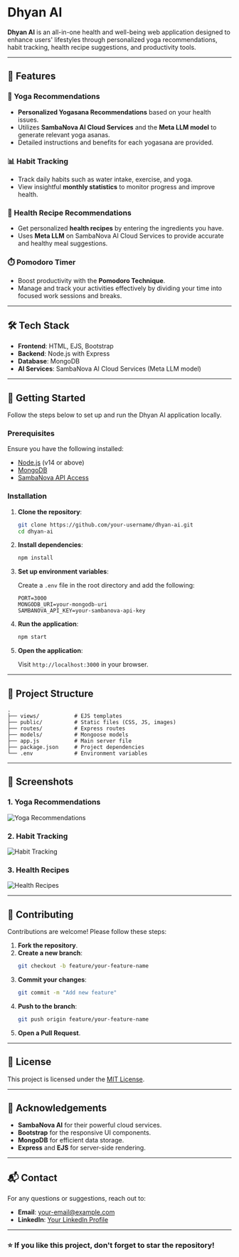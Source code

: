 # Dhyan AI

**Dhyan AI** is an all-in-one health and well-being web application designed to enhance users' lifestyles through personalized yoga recommendations, habit tracking, health recipe suggestions, and productivity tools.

---

## 🌟 **Features**

### 🧘 Yoga Recommendations
- **Personalized Yogasana Recommendations** based on your health issues.
- Utilizes **SambaNova AI Cloud Services** and the **Meta LLM model** to generate relevant yoga asanas.
- Detailed instructions and benefits for each yogasana are provided.

### 📊 Habit Tracking
- Track daily habits such as water intake, exercise, and yoga.
- View insightful **monthly statistics** to monitor progress and improve health.

### 🥗 Health Recipe Recommendations
- Get personalized **health recipes** by entering the ingredients you have.
- Uses **Meta LLM** on SambaNova AI Cloud Services to provide accurate and healthy meal suggestions.

### ⏱️ Pomodoro Timer
- Boost productivity with the **Pomodoro Technique**.
- Manage and track your activities effectively by dividing your time into focused work sessions and breaks.

---

## 🛠️ **Tech Stack**

- **Frontend**: HTML, EJS, Bootstrap
- **Backend**: Node.js with Express
- **Database**: MongoDB
- **AI Services**: SambaNova AI Cloud Services (Meta LLM model)

---

## 🚀 **Getting Started**

Follow the steps below to set up and run the Dhyan AI application locally.

### Prerequisites

Ensure you have the following installed:

- [Node.js](https://nodejs.org/en/) (v14 or above)
- [MongoDB](https://www.mongodb.com/try/download/community)
- [SambaNova API Access](https://sambanova.ai/)

### Installation

1. **Clone the repository**:

   ```bash
   git clone https://github.com/your-username/dhyan-ai.git
   cd dhyan-ai
   ```

2. **Install dependencies**:

   ```bash
   npm install
   ```

3. **Set up environment variables**:

   Create a `.env` file in the root directory and add the following:

   ```plaintext
   PORT=3000
   MONGODB_URI=your-mongodb-uri
   SAMBANOVA_API_KEY=your-sambanova-api-key
   ```

4. **Run the application**:

   ```bash
   npm start
   ```

5. **Open the application**:

   Visit `http://localhost:3000` in your browser.

---

## 📂 **Project Structure**

```
.
├── views/           # EJS templates
├── public/          # Static files (CSS, JS, images)
├── routes/          # Express routes
├── models/          # Mongoose models
├── app.js           # Main server file
├── package.json     # Project dependencies
└── .env             # Environment variables
```

---

## 📸 **Screenshots**

### 1. **Yoga Recommendations**
![Yoga Recommendations](./screenshots/yoga_recommendations.png)

### 2. **Habit Tracking**
![Habit Tracking](./screenshots/habit_tracking.png)

### 3. **Health Recipes**
![Health Recipes](./screenshots/health_recipes.png)

---

## 🤝 **Contributing**

Contributions are welcome! Please follow these steps:

1. **Fork the repository**.
2. **Create a new branch**:
   ```bash
   git checkout -b feature/your-feature-name
   ```
3. **Commit your changes**:
   ```bash
   git commit -m "Add new feature"
   ```
4. **Push to the branch**:
   ```bash
   git push origin feature/your-feature-name
   ```
5. **Open a Pull Request**.

---

## 📄 **License**

This project is licensed under the [MIT License](LICENSE).

---

## 📝 **Acknowledgements**

- **SambaNova AI** for their powerful cloud services.
- **Bootstrap** for the responsive UI components.
- **MongoDB** for efficient data storage.
- **Express** and **EJS** for server-side rendering.

---

## 📬 **Contact**

For any questions or suggestions, reach out to:

- **Email**: your-email@example.com
- **LinkedIn**: [Your LinkedIn Profile](https://www.linkedin.com/in/your-profile)

---

### ⭐ **If you like this project, don't forget to star the repository!**
